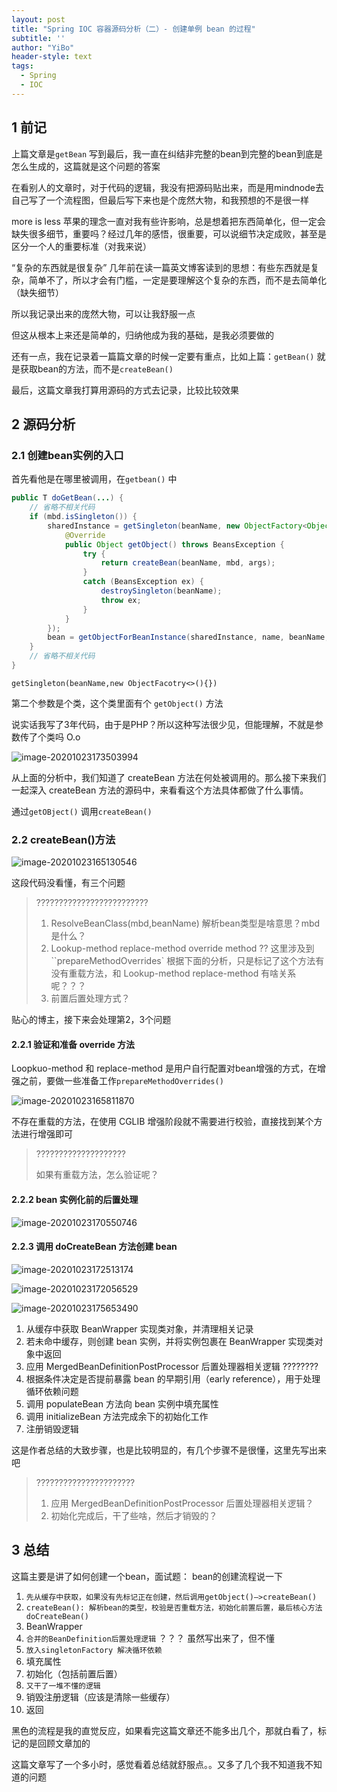 ```yaml
---
layout: post
title: "Spring IOC 容器源码分析（二）- 创建单例 bean 的过程"
subtitle: ''
author: "YiBo"
header-style: text
tags:
  - Spring
  - IOC
---
```




## 1 前记

上篇文章是`getBean` 写到最后，我一直在纠结非完整的bean到完整的bean到底是怎么生成的，这篇就是这个问题的答案

在看别人的文章时，对于代码的逻辑，我没有把源码贴出来，而是用mindnode去自己写了一个流程图，但最后写下来也是个庞然大物，和我预想的不是很一样

more is less 苹果的理念一直对我有些许影响，总是想着把东西简单化，但一定会缺失很多细节，重要吗？经过几年的感悟，很重要，可以说细节决定成败，甚至是区分一个人的重要标准（对我来说）

“复杂的东西就是很复杂” 几年前在读一篇英文博客读到的思想：有些东西就是复杂，简单不了，所以才会有门槛，一定是要理解这个复杂的东西，而不是去简单化（缺失细节）

所以我记录出来的庞然大物，可以让我舒服一点

但这从根本上来还是简单的，归纳他成为我的基础，是我必须要做的

还有一点，我在记录着一篇篇文章的时候一定要有重点，比如上篇：`getBean()` 就是获取bean的方法，而不是`createBean()` 

最后，这篇文章我打算用源码的方式去记录，比较比较效果

## 2 源码分析

### 2.1 创建bean实例的入口

首先看他是在哪里被调用，在`getbean()` 中

```java
public T doGetBean(...) {
    // 省略不相关代码
    if (mbd.isSingleton()) {
        sharedInstance = getSingleton(beanName, new ObjectFactory<Object>() {
            @Override
            public Object getObject() throws BeansException {
                try {
                    return createBean(beanName, mbd, args);
                }
                catch (BeansException ex) {
                    destroySingleton(beanName);
                    throw ex;
                }
            }
        });
        bean = getObjectForBeanInstance(sharedInstance, name, beanName, mbd);
    }
    // 省略不相关代码
}
```

`getSingleton(beanName,new ObjectFacotry<>(){})`

第二个参数是个类，这个类里面有个 `getObject()` 方法

说实话我写了3年代码，由于是PHP？所以这种写法很少见，但能理解，不就是参数传了个类吗 O.o

![image-20201023173503994](/img/in-post/2020-10/image-20201023173503994.png)

从上面的分析中，我们知道了 createBean 方法在何处被调用的。那么接下来我们一起深入 createBean 方法的源码中，来看看这个方法具体都做了什么事情。

通过`getOBject()` 调用`createBean()`

### 2.2 createBean()方法

![image-20201023165130546](/img/in-post/2020-10/image-20201023165130546.png)

这段代码没看懂，有三个问题

> ?????????????????????????
>
> 1. ResolveBeanClass(mbd,beanName) 解析bean类型是啥意思？mbd是什么？
> 2. Lookup-method replace-method override method ??
>   这里涉及到``prepareMethodOverrides` 根据下面的分析，只是标记了这个方法有没有重载方法，和 Lookup-method replace-method 有啥关系呢？？？
> 3. 前置后置处理方式？

贴心的博主，接下来会处理第2，3个问题

####  2.2.1 验证和准备 override 方法

Loopkuo-method 和 replace-method 是用户自行配置对bean增强的方式，在增强之前，要做一些准备工作`prepareMethodOverrides()`

![image-20201023165811870](/img/in-post/2020-10/image-20201023165811870.png)

不存在重载的方法，在使用 CGLIB 增强阶段就不需要进行校验，直接找到某个方法进行增强即可

> ????????????????????
>
> 如果有重载方法，怎么验证呢？

####  2.2.2 bean 实例化前的后置处理

![image-20201023170550746](/img/in-post/2020-10/image-20201023170550746.png)

####  2.2.3 调用 doCreateBean 方法创建 bean

![image-20201023172513174](/img/in-post/2020-10/image-20201023172513174.png)

![image-20201023172056529](/img/in-post/2020-10/image-20201023172056529.png)

![image-20201023175653490](/img/in-post/2020-10/image-20201023175653490.png)

1. 从缓存中获取 BeanWrapper 实现类对象，并清理相关记录
2. 若未命中缓存，则创建 bean 实例，并将实例包裹在 BeanWrapper 实现类对象中返回
3. 应用 MergedBeanDefinitionPostProcessor 后置处理器相关逻辑  ????????
4. 根据条件决定是否提前暴露 bean 的早期引用（early reference），用于处理循环依赖问题
5. 调用 populateBean 方法向 bean 实例中填充属性
6. 调用 initializeBean 方法完成余下的初始化工作
7. 注册销毁逻辑

这是作者总结的大致步骤，也是比较明显的，有几个步骤不是很懂，这里先写出来吧

> ??????????????????????
>
> 1. 应用 MergedBeanDefinitionPostProcessor 后置处理器相关逻辑？
> 2. 初始化完成后，干了些啥，然后才销毁的？

## 3 总结

这篇主要是讲了如何创建一个bean，面试题： bean的创建流程说一下

1. `先从缓存中获取，如果没有先标记正在创建，然后调用getObject()—>createBean()`
2. `createBean(): 解析bean的类型，校验是否重载方法，初始化前置后置，最后核心方法doCreateBean()`
3. BeanWrapper
4. `合并的BeanDefinition后置处理逻辑` ？？？ 虽然写出来了，但不懂
5. `放入singletonFactory 解决循环依赖`
6. 填充属性
7. 初始化（包括前置后置）
8. `又干了一堆不懂的逻辑`
9. 销毁注册逻辑（应该是清除一些缓存）
10. 返回

黑色的流程是我的直觉反应，如果看完这篇文章还不能多出几个，那就白看了，标记的是回顾文章加的



这篇文章写了一个多小时，感觉看着总结就舒服点。。又多了几个我不知道我不知道的问题